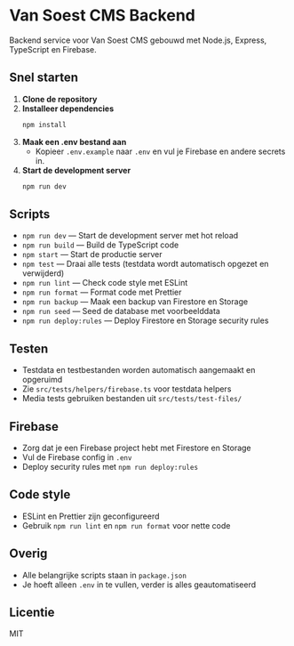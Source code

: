 # Van Soest CMS Backend

Backend service voor Van Soest CMS gebouwd met Node.js, Express, TypeScript en Firebase.

## Snel starten

1. **Clone de repository**
2. **Installeer dependencies**
   ```bash
   npm install
   ```
3. **Maak een .env bestand aan**
   - Kopieer `.env.example` naar `.env` en vul je Firebase en andere secrets in.
4. **Start de development server**
   ```bash
   npm run dev
   ```

## Scripts

- `npm run dev` — Start de development server met hot reload
- `npm run build` — Build de TypeScript code
- `npm start` — Start de productie server
- `npm test` — Draai alle tests (testdata wordt automatisch opgezet en verwijderd)
- `npm run lint` — Check code style met ESLint
- `npm run format` — Format code met Prettier
- `npm run backup` — Maak een backup van Firestore en Storage
- `npm run seed` — Seed de database met voorbeelddata
- `npm run deploy:rules` — Deploy Firestore en Storage security rules

## Testen

- Testdata en testbestanden worden automatisch aangemaakt en opgeruimd
- Zie `src/tests/helpers/firebase.ts` voor testdata helpers
- Media tests gebruiken bestanden uit `src/tests/test-files/`

## Firebase

- Zorg dat je een Firebase project hebt met Firestore en Storage
- Vul de Firebase config in `.env`
- Deploy security rules met `npm run deploy:rules`

## Code style

- ESLint en Prettier zijn geconfigureerd
- Gebruik `npm run lint` en `npm run format` voor nette code

## Overig

- Alle belangrijke scripts staan in `package.json`
- Je hoeft alleen `.env` in te vullen, verder is alles geautomatiseerd

## Licentie

MIT 